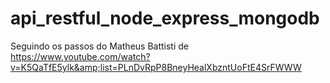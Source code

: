 # api_restful_node_express_mongodb
Seguindo os passos do Matheus Battisti de https://www.youtube.com/watch?v=K5QaTfE5ylk&amp;list=PLnDvRpP8BneyHealXbzntUoFtE4SrFWWW
